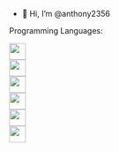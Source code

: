 
- 👋 Hi, I’m @anthony2356

Programming Languages: 

<div style="position: center;">
 <img style="width: 30px; height:30px;" src="https://cdn.jsdelivr.net/gh/devicons/devicon@latest/icons/html5/html5-original.svg" /> <br>
 <img style="width: 30px; height:30px;" src="https://cdn.jsdelivr.net/gh/devicons/devicon@latest/icons/css3/css3-original.svg" /> <br>
 <img style="width: 30px; height:30px;" src="https://cdn.jsdelivr.net/gh/devicons/devicon@latest/icons/sass/sass-original.svg" /> <br>
 <img style="width: 30px; height:30px;" src="https://cdn.jsdelivr.net/gh/devicons/devicon@latest/icons/javascript/javascript-original.svg" /> <br>
 <img style="width: 30px; height:30px;" src="https://cdn.jsdelivr.net/gh/devicons/devicon@latest/icons/typescript/typescript-original.svg" /> <br>
 <img style="width: 30px; height:30px;" src="https://cdn.jsdelivr.net/gh/devicons/devicon@latest/icons/react/react-original.svg" /> <br>
</div>

